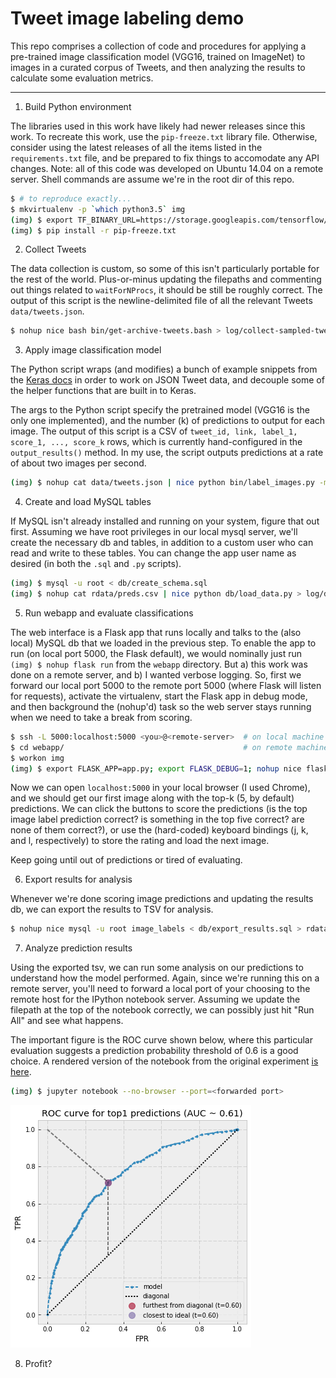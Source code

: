 # Tweet image labeling demo 

This repo comprises a collection of code and procedures for applying a pre-trained image classification model (VGG16, trained on ImageNet) to images in a curated corpus of Tweets, and then analyzing the results to calculate some evaluation metrics. 

----


1. Build Python environment

The libraries used in this work have likely had newer releases since this work. To recreate this work, use the `pip-freeze.txt` library file. Otherwise, consider using the latest releases of all the items listed in the `requirements.txt` file, and be prepared to fix things to accomodate any API changes. Note: all of this code was developed on Ubuntu 14.04 on a remote server. Shell commands are assume we're in the root dir of this repo. 

```bash
$ # to reproduce exactly... 
$ mkvirtualenv -p `which python3.5` img 
(img) $ export TF_BINARY_URL=https://storage.googleapis.com/tensorflow/linux/cpu/tensorflow-0.11.0-cp35-cp35m-linux_x86_64.whl
(img) $ pip install -r pip-freeze.txt
```


2. Collect Tweets

The data collection is custom, so some of this isn't particularly portable for the rest of the world. Plus-or-minus updating the filepaths and commenting out things related to `waitForNProcs`, it should be still be roughly correct. The output of this script is the newline-delimited file of all the relevant Tweets `data/tweets.json`. 

```bash
$ nohup nice bash bin/get-archive-tweets.bash > log/collect-sampled-tweets.log &  
```


3. Apply image classification model 

The Python script wraps (and modifies) a bunch of example snippets from the [Keras docs](https://keras.io/applications/#usage-examples-for-image-classification-models) in order to work on JSON Tweet data, and decouple some of the helper functions that are built in to Keras. 

The args to the Python script specify the pretrained model (VGG16 is the only one implemented), and the number (k) of predictions to output for each image. The output of this script is a CSV of `tweet_id, link, label_1, score_1, ..., score_k` rows, which is currently hand-configured in the `output_results()` method. In my use, the script outputs predictions at a rate of about two images per second. 

```bash
(img) $ nohup cat data/tweets.json | nice python bin/label_images.py -m vgg16 -k 5 2> log/preds.log > rdata/preds.csv &
```


4. Create and load MySQL tables

If MySQL isn't already installed and running on your system, figure that out first. Assuming we have root privileges in our local mysql server, we'll create the necessary db and tables, in addition to a custom user who can read and write to these tables. You can change the app user name as desired (in both the `.sql` and `.py` scripts). 

```bash
(img) $ mysql -u root < db/create_schema.sql
(img) $ nohup cat rdata/preds.csv | nice python db/load_data.py > log/db-load.log 2>&1 &
```


5. Run webapp and evaluate classifications

The web interface is a Flask app that runs locally and talks to the (also local) MySQL db that we loaded in the previous step. To enable the app to run (on local port 5000, the Flask default), we would nominally just run `(img) $ nohup flask run` from the `webapp` directory. But a) this work was done on a remote server, and b) I wanted verbose logging. So, first we forward our local port 5000 to the remote port 5000 (where Flask will listen for requests), activate the virtualenv, start the Flask app in debug mode, and then background the (nohup'd) task so the web server stays running when we need to take a break from scoring. 

```bash
$ ssh -L 5000:localhost:5000 <you>@<remote-server>  # on local machine
$ cd webapp/                                        # on remote machine 
$ workon img                    
(img) $ export FLASK_APP=app.py; export FLASK_DEBUG=1; nohup nice flask run > ../log/prod-webapp-predictions.log &
```

Now we can open `localhost:5000` in your local browser (I used Chrome), and we should get our first image along with the top-k (5, by default) predictions. We can click the buttons to score the predictions (is the top image label prediction correct? is something in the top five correct? are none of them correct?), or use the (hard-coded) keyboard bindings (j, k, and l, respectively) to store the rating and load the next image. 

Keep going until out of predictions or tired of evaluating.  


6. Export results for analysis

Whenever we're done scoring image predictions and updating the results db, we can export the results to TSV for analysis.

```bash
$ nohup nice mysql -u root image_labels < db/export_results.sql > rdata/db-results-export.tsv &
```


7. Analyze prediction results

Using the exported tsv, we can run some analysis on our predictions to understand how the model performed. Again, since we're running this on a remote server, you'll need to forward a local port of your choosing to the remote host for the IPython notebook server. Assuming we update the filepath at the top of the notebook correctly, we can possibly just hit "Run All" and see what happens. 

The important figure is the ROC curve shown below, where this particular evaluation suggests a prediction probability threshold of 0.6 is a good choice. A rendered version of the notebook from the original experiment [is here](https://gist.github.com/jrmontag/ad759915531c91a7becb9cfaaf66a15c). 

```bash 
(img) $ jupyter notebook --no-browser --port=<forwarded port>
```

![VGG16 ROC curve](roc.png "VGG16 ROC curve") 


8. Profit?  

